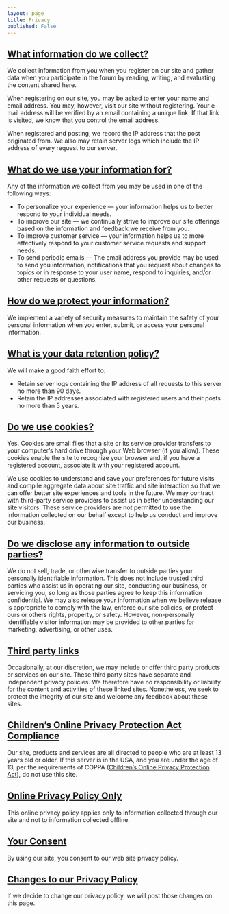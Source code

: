 ```yaml
---
layout: page
title: Privacy
published: False
---
```


<div itemprop="mainContentOfPage"><p><a name="collect"></a></p><h2><a href="#collect">What information do we collect?</a></h2><p>We collect information from you when you register on our site and gather data when you participate in the forum by reading, writing, and evaluating the content shared here.</p><p>When registering on our site, you may be asked to enter your name and email address. You may, however, visit our site without registering. Your e-mail address will be verified by an email containing a unique link. If that link is visited, we know that you control the email address.</p><p>When registered and posting, we record the IP address that the post originated from. We also may retain server logs which include the IP address of every request to our server.</p><p><a name="use"></a></p><h2><a href="#use">What do we use your information for?</a></h2><p>Any of the information we collect from you may be used in one of the following ways:</p><ul><li>To personalize your experience &mdash; your information helps us to better respond to your individual needs.</li><li>To improve our site &mdash; we continually strive to improve our site offerings based on the information and feedback we receive from you.</li><li>To improve customer service &mdash; your information helps us to more effectively respond to your customer service requests and support needs.</li><li>To send periodic emails &mdash; The email address you provide may be used to send you information, notifications that you request about changes to topics or in response to your user name, respond to inquiries, and/or other requests or questions.</li></ul><p><a name="protect"></a></p><h2><a href="#protect">How do we protect your information?</a></h2><p>We implement a variety of security measures to maintain the safety of your personal information when you enter, submit, or access your personal information.</p><p><a name="data-retention"></a></p><h2><a href="#data-retention">What is your data retention policy?</a></h2><p>We will make a good faith effort to:</p><ul><li>Retain server logs containing the IP address of all requests to this server no more than 90 days.</li><li>Retain the IP addresses associated with registered users and their posts no more than 5 years.</li></ul><p><a name="cookies"></a></p><h2><a href="#cookies">Do we use cookies?</a></h2><p>Yes. Cookies are small files that a site or its service provider transfers to your computer&rsquo;s hard drive through your Web browser (if you allow). These cookies enable the site to recognize your browser and, if you have a registered account, associate it with your registered account.</p><p>We use cookies to understand and save your preferences for future visits and compile aggregate data about site traffic and site interaction so that we can offer better site experiences and tools in the future. We may contract with third-party service providers to assist us in better understanding our site visitors. These service providers are not permitted to use the information collected on our behalf except to help us conduct and improve our business.</p><p><a name="disclose"></a></p><h2><a href="#disclose">Do we disclose any information to outside parties?</a></h2><p>We do not sell, trade, or otherwise transfer to outside parties your personally identifiable information. This does not include trusted third parties who assist us in operating our site, conducting our business, or servicing you, so long as those parties agree to keep this information confidential. We may also release your information when we believe release is appropriate to comply with the law, enforce our site policies, or protect ours or others rights, property, or safety. However, non-personally identifiable visitor information may be provided to other parties for marketing, advertising, or other uses.</p><p><a name="third-party"></a></p><h2><a href="#third-party">Third party links</a></h2><p>Occasionally, at our discretion, we may include or offer third party products or services on our site. These third party sites have separate and independent privacy policies. We therefore have no responsibility or liability for the content and activities of these linked sites. Nonetheless, we seek to protect the integrity of our site and welcome any feedback about these sites.</p><p><a name="coppa"></a></p><h2><a href="#coppa">Children&rsquo;s Online Privacy Protection Act Compliance</a></h2><p>Our site, products and services are all directed to people who are at least 13 years old or older. If this server is in the USA, and you are under the age of 13, per the requirements of COPPA (<a href="https://en.wikipedia.org/wiki/Children%27s_Online_Privacy_Protection_Act">Children&rsquo;s Online Privacy Protection Act</a>), do not use this site.</p><p><a name="online"></a></p><h2><a href="#online">Online Privacy Policy Only</a></h2><p>This online privacy policy applies only to information collected through our site and not to information collected offline.</p><p><a name="consent"></a></p><h2><a href="#consent">Your Consent</a></h2><p>By using our site, you consent to our web site privacy policy.</p><p><a name="changes"></a></p><h2><a href="#changes">Changes to our Privacy Policy</a></h2><p>If we decide to change our privacy policy, we will post those changes on this page.</p></div>